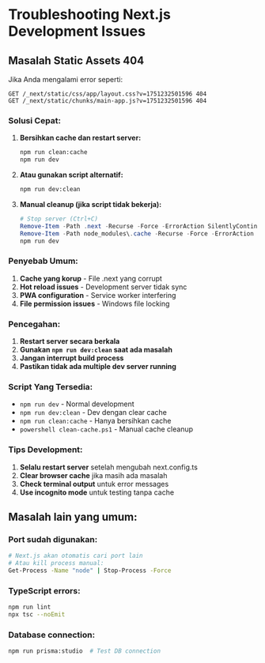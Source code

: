 # Troubleshooting Next.js Development Issues

## Masalah Static Assets 404

Jika Anda mengalami error seperti:
```
GET /_next/static/css/app/layout.css?v=1751232501596 404
GET /_next/static/chunks/main-app.js?v=1751232501596 404
```

### Solusi Cepat:

1. **Bersihkan cache dan restart server:**
   ```bash
   npm run clean:cache
   npm run dev
   ```

2. **Atau gunakan script alternatif:**
   ```bash
   npm run dev:clean
   ```

3. **Manual cleanup (jika script tidak bekerja):**
   ```powershell
   # Stop server (Ctrl+C)
   Remove-Item -Path .next -Recurse -Force -ErrorAction SilentlyContinue
   Remove-Item -Path node_modules\.cache -Recurse -Force -ErrorAction SilentlyContinue
   npm run dev
   ```

### Penyebab Umum:

1. **Cache yang korup** - File .next yang corrupt
2. **Hot reload issues** - Development server tidak sync
3. **PWA configuration** - Service worker interfering
4. **File permission issues** - Windows file locking

### Pencegahan:

1. **Restart server secara berkala**
2. **Gunakan `npm run dev:clean` saat ada masalah**
3. **Jangan interrupt build process**
4. **Pastikan tidak ada multiple dev server running**

### Script Yang Tersedia:

- `npm run dev` - Normal development
- `npm run dev:clean` - Dev dengan clear cache
- `npm run clean:cache` - Hanya bersihkan cache
- `powershell clean-cache.ps1` - Manual cache cleanup

### Tips Development:

1. **Selalu restart server** setelah mengubah next.config.ts
2. **Clear browser cache** jika masih ada masalah
3. **Check terminal output** untuk error messages
4. **Use incognito mode** untuk testing tanpa cache

## Masalah lain yang umum:

### Port sudah digunakan:
```bash
# Next.js akan otomatis cari port lain
# Atau kill process manual:
Get-Process -Name "node" | Stop-Process -Force
```

### TypeScript errors:
```bash
npm run lint
npx tsc --noEmit
```

### Database connection:
```bash
npm run prisma:studio  # Test DB connection
```
